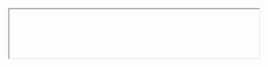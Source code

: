 <iframe data-src="https://liaojunjun.github.io/nice/root/rxjs/send_phone_code_demo.html" width="100%" height="100"></iframe>
